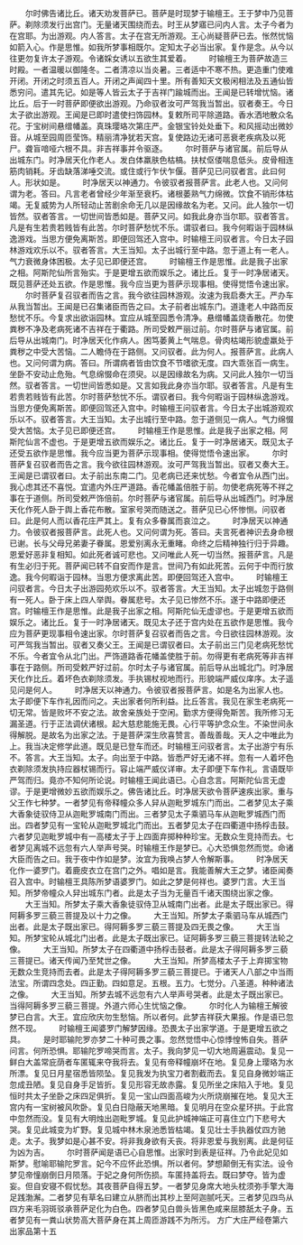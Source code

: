 <!-- { "loadSidebar": true } -->
　　尔时佛告诸比丘。诸天劝发菩萨已。菩萨是时现梦于输檀王。王于梦中乃见菩萨。剃除须发行出宫门。无量诸天围绕而去。时王从梦寤已问内人言。太子今者为在宫耶。为出游观。内人答言。太子在宫无所游观。王心尚疑菩萨已去。怅然忧恼如箭入心。作是思惟。如我所梦事相既尔。定知太子必当出家。复作是念。从今以往更勿复许太子游观。令诸婇女诱以五欲生其爱着。
　　时输檀王为菩萨故造三时殿。一者温暖以御隆冬。二者清凉以当炎暑。三者适中不寒不热。更造重门使难开闭。开闭之时须五百人。开闭之声闻四十里。所有善知天文极闲相法及五通仙皆悉穷问。遣其先记。如是等人皆云太子于吉祥门踰城而出。王闻是已转增忧恼。诸比丘。后于一时菩萨即便欲出游观。乃命驭者汝可严驾我当暂出。驭者奏王。今日太子欲出游观。王闻是已即时遣使扫饰园林。复敕所司平除道路。香水洒地散众名花。于宝树间悬缯幡盖。真珠璎珞次第庄严。金银宝铃处处垂下。和风摇动出微妙音。从城至园周匝莹饰。精丽清净犹若天宫。复使路边无诸可恶衰老疾病及以死尸。聋盲喑哑六根不具。非吉祥事并令驱逐。
　　尔时菩萨与诸官属。前后导从出城东门。时净居天化作老人。发白体羸肤色枯槁。扶杖伛偻喘息低头。皮骨相连筋肉销耗。牙齿缺落涕唾交流。或住或行乍伏乍偃。菩萨见已问驭者言。此曰何人。形状如是。
　　时净居天以神通力。令彼驭者报菩萨言。此老人也。又问何谓为老。答曰。凡言老者曾经少年渐至衰朽。诸根萎熟气力绵微。饮食不销形体枯竭。无复威势为人所轻动止苦剧余命无几以是因缘故名为老。又问。此人独尔一切皆然。驭者答言。一切世间皆悉如是。菩萨又问。如我此身亦当尔耶。驭者答言。凡是有生若贵若贱皆有此苦。尔时菩萨愁忧不乐。谓驭者曰。我今何暇诣于园林纵逸游戏。当思方便免离斯苦。即便回驾还入宫中。时输檀王问驭者言。今日太子园林游戏欢乐以不。驭者答言。大王当知。太子出城行至中路。忽于道上有一老人。气力衰微身体困极。太子见已即便还宫。
　　时输檀王作是思惟。此是我子出家之相。阿斯陀仙所言殆实。于是更增五欲而娱乐之。诸比丘。复于一时净居诸天。既见菩萨还处五欲。作是思惟。我今应当更为菩萨示现事相。使得觉悟令速出家。
　　尔时菩萨复召驭者而告之言。我今欲往园林游观。汝速为我启奏大王。严办车从我当暂出。王闻是已召集诸臣而告之曰。太子前者出城东门。道逢老人中路而反愁忧不乐。今复求出欲诣园林。宜应从城至园悉令清净。悬缯幡盖烧香散花。勿使粪秽不净及老病死诸不吉祥在于衢路。所司受敕严丽过前。尔时菩萨与诸官属。前后导从出城南门。时净居天化作病人。困笃萎黄上气喘息。骨肉枯竭形貌虚羸处于粪秽之中受大苦恼。二人瞻侍在于路侧。又问驭者。此为何人。报菩萨言。此病人也。又问何谓为病。答曰。所谓病者皆由饮食不节嗜欲无度。四大乖张百一病生。坐卧不安动止危殆。气息绵惙命在须臾。以是因缘故名为病。又问此人独尔一切当然。驭者答言。一切世间皆悉如是。又言如我此身亦当尔耶。驭者答言。凡是有生若贵若贱皆有此苦。尔时菩萨愁忧不乐。谓驭者曰。我今何暇诣于园林纵逸游戏。当思方便免离斯苦。即便回驾还入宫中。时输檀王问驭者言。今日太子出城游观欢乐以不。驭者答言。大王当知。太子出城行至中路。忽于道侧见一病人。气力绵惙受大苦恼。太子见已即便还宫。
　　时输檀王作是思惟。此是我子出家之相。阿斯陀仙言不虚也。于是更增五欲而娱乐之。诸比丘。复于一时净居诸天。既见太子还受五欲作是思惟。我今应当更为菩萨示现事相。使得觉悟令速出家。
　　尔时菩萨复召驭者而告之言。我今欲往园林游观。汝可严驾我当暂出。驭者又奏大王。王闻是已谓驭者曰。太子前出东南二门。见老病已还来忧愁。今者宜令从西门出。我心虑其还不喜悦。宜遣内外庄严道路。香花幡盖倍胜于前。勿使老病死等不祥之事在于道侧。所司受敕严饰倍前。尔时菩萨与诸官属。前后导从出城西门。时净居天化作死人卧于舆上香花布散。室家号哭而随送之。菩萨见已心怀惨恻。问驭者曰。此是何人而以香花庄严其上。复有众多眷属而哀泣之。
　　时净居天以神通力。令彼驭者报菩萨言。此死人也。又问何谓为死。答曰。夫言死者神识去身命根已谢。长与父母兄弟妻子眷属。恩爱别离永无重睹。命终之后精神独行归于异趣。恩爱好恶非复相知。如此死者诚可悲也。又问唯此人死一切当然。报菩萨言。凡是有生必归于死。菩萨闻已转不自安而作是言。世间乃有如此死苦。云何于中而行放逸。我今何暇诣于园林。当思方便求离此苦。即便回驾还入宫中。
　　时输檀王问驭者言。今日太子出游园苑欢乐以不。驭者答言。大王当知。太子出城忽于路侧有一死人。卧于床上四人举舆。眷属悲号。太子见已惨然不乐。遂于中路即便还宫。时输檀王作是思惟。此是我子出家之相。阿斯陀仙无虚谬也。于是更增五欲而娱乐之。诸比丘。复于一时净居诸天。既见太子还于宫内处在五欲作是思惟。我今应为菩萨更现事相令速出家。尔时菩萨复召驭者而告之言。今日欲往园林游观。汝可严驾我当暂出。驭者又奏父王。王闻是已谓驭者曰。太子前出三门见老病死愁忧不乐。今者宜令从北门出。严饰道路香花幡盖使胜于前。勿得更有老病死等非吉祥事在于路侧。所司受敕严好过前。尔时太子与诸官属。前后导从出城北门。时净居天化作比丘。着坏色衣剃除须发。手执锡杖视地而行。形貌端严威仪庠序。太子遥见问是何人。
　　时净居天以神通力。令彼驭者报菩萨言。如是名为出家人也。太子即便下车作礼因而问之。夫出家者何所利益。比丘答言。我见在家生老病死一切无常。皆是败坏不安之法。故舍亲族处于空闲。勤求方便得免斯苦。我所修习无漏圣道。行于正法调伏诸根。起大慈悲能施无畏。心行平等护念众生。不染世间永得解脱。是故名为出家之法。于是菩萨深生欣喜赞言。善哉善哉。天人之中唯此为上。我当决定修学此道。既见是已登车而还。时输檀王问驭者言。太子出游宁有乐不。答言。大王当知。太子。向出至于中路。皆悉严好无诸不祥。忽有一人着坏色衣剃除须发执持应器杖锡而行。容止端严威仪详审。太子即便下车作礼。言语既毕严驾而归。竟亦不知何所论说。时输檀王闻此语已。心自念言。阿斯陀仙言无虚谬。于是更增微妙五欲而娱乐之。佛告诸比丘。时净居天欲令菩萨速疾出家。重与父王作七种梦。一者梦见有帝释幢众多人舁从迦毗罗城东门而出。二者梦见太子乘大香象徒驭侍卫从迦毗罗城南门而出。三者梦见太子乘驷马车从迦毗罗城西门而出。四者梦见有一宝轮从迦毗罗城北门而出。五者梦见太子在四衢道中扬桴击鼓。六者梦见迦毗罗城中有一高楼太子于上四面弃掷种种珍宝。无数众生竞持而去。七者梦见离城不远忽有六人举声号哭。时输檀王作是梦已。心大恐惧忽然而觉。命诸大臣而告之曰。我于夜中作如是梦。汝宜为我唤占梦人令解斯事。
　　时净居天化作一婆罗门。着鹿皮衣立在宫门之外。唱如是言。我能善解大王之梦。诸臣闻奏召入宫中。时输檀王具陈所梦语婆罗门。如此之梦是何祥也。婆罗门言。大王当知。所梦帝幢众人舁出城东门者。此是太子当为无量百千诸天围绕出家之像。
　　大王当知。所梦太子乘大香象徒驭侍卫从城南门出者。此是太子既出家已。得阿耨多罗三藐三菩提及以十力之像。
　　大王当知。所梦太子乘驷马车从城西门出者。此是太子既出家已。得阿耨多罗三藐三菩提及四无畏之像。
　　大王当知。所梦宝轮从城北门出者。此是太子既出家已。证阿耨多罗三藐三菩提转法轮之像。
　　大王当知。所梦太子在四衢道中扬桴击鼓者。此是太子得阿耨多罗三藐三菩提已。诸天传闻乃至梵世之像。
　　大王当知。所梦高楼太子于上弃掷宝物无数众生竞持而去者。此是太子得阿耨多罗三藐三菩提已。于诸天人八部之中当雨法宝。所谓四念处。四正勤。四如意足。五根。五力。七觉分。八圣道。种种诸法之像。
　　大王当知。所梦去城不远忽有六人举声号哭者。此是太子既出家已。当得阿耨多罗三藐三菩提。外道六师心生忧恼之像。
　　尔时化人为输檀王解彼梦已白言。大王。宜应欣庆勿生愁恼。所以者何。此梦吉祥获大果报。作是语已忽然不现。
　　时输檀王闻婆罗门解梦因缘。恐畏太子出家学道。于是更增五欲之具。
　　是时耶输陀罗亦梦二十种可畏之事。忽然觉悟中心惊悸惶怖自失。菩萨问言。何所恐惧。耶输陀罗啼哭而言。太子。我向梦见一切大地周遍震动。复见一鲜白大盖常庇荫者车匿辄来夺我将去。复见有帝释幢崩坏在地。复见身上璎珞为水所漂。复见日月星宿悉皆陨坠。复见我发为执宝刀者割截而去。复见自身微妙端正忽成丑陋。复见自身手足皆折。复见形容无故赤露。复见所坐之床陷入于地。复见恒时共太子坐卧之床四足俱折。复见一宝山四面高峻为火所烧崩摧在地。复见大王宫内有一宝树被风吹卧。复见白日隐蔽天地黑暗。复见明月在空众星环拱。于此宫中忽然而没。复见有大明烛出迦毗罗城。复见此护城神端正可喜住立门下悲号大哭。复见此城变为圹野。复见城中林木泉池悉皆枯竭。复见壮士手执器仗四方驰走。太子。我梦如是心甚不安。将非我身欲有夭丧。将非恩爱与我别离。此是何征为凶为吉。
　　尔时菩萨闻是语已心自思惟。出家时到表是征祥。乃令此妃见如斯梦。慰喻耶输陀罗言。妃今不应怀此恐惧。所以者何。梦想颠倒无有实法。设令梦见帝憧崩倒日月陨落。于妃之身何所伤损。车匿持盖将去。既曰梦夺。皆为虚妄。但自安寝不假忧愁。其夜菩萨自得五梦。一者梦见身席大地头枕须弥手擎大海足践渤澥。二者梦见有草名曰建立从脐而出其杪上至阿迦腻吒天。三者梦见四鸟从四方来毛羽斑驳承菩萨足化为白色。四者梦见白兽头皆黑色咸来屈膝舐太子身。五者梦见有一粪山状势高大菩萨身在其上周匝游践不为所污。
方广大庄严经卷第六出家品第十五
